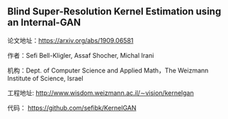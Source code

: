 ## Blind Super-Resolution Kernel Estimation using an Internal-GAN

论文地址：https://arxiv.org/abs/1909.06581

作者：Sefi Bell-Kligler, Assaf Shocher, Michal Irani

机构：Dept. of Computer Science and Applied Math，The Weizmann Institute of Science, Israel

工程地址: http://www.wisdom.weizmann.ac.il/∼vision/kernelgan

代码： https://github.com/sefibk/KernelGAN

